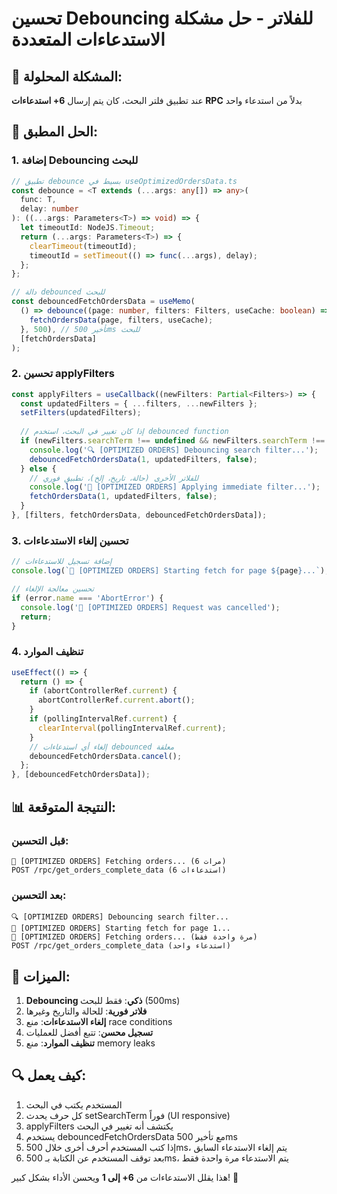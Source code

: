 # تحسين Debouncing للفلاتر - حل مشكلة الاستدعاءات المتعددة

## 🚨 المشكلة المحلولة:
عند تطبيق فلتر البحث، كان يتم إرسال **6+ استدعاءات RPC** بدلاً من استدعاء واحد

## 🔧 الحل المطبق:

### 1. إضافة Debouncing للبحث
```typescript
// تطبيق debounce بسيط في useOptimizedOrdersData.ts
const debounce = <T extends (...args: any[]) => any>(
  func: T,
  delay: number
): ((...args: Parameters<T>) => void) => {
  let timeoutId: NodeJS.Timeout;
  return (...args: Parameters<T>) => {
    clearTimeout(timeoutId);
    timeoutId = setTimeout(() => func(...args), delay);
  };
};

// دالة debounced للبحث
const debouncedFetchOrdersData = useMemo(
  () => debounce((page: number, filters: Filters, useCache: boolean) => {
    fetchOrdersData(page, filters, useCache);
  }, 500), // تأخير 500ms للبحث
  [fetchOrdersData]
);
```

### 2. تحسين applyFilters
```typescript
const applyFilters = useCallback((newFilters: Partial<Filters>) => {
  const updatedFilters = { ...filters, ...newFilters };
  setFilters(updatedFilters);
  
  // إذا كان تغيير في البحث، استخدم debounced function
  if (newFilters.searchTerm !== undefined && newFilters.searchTerm !== filters.searchTerm) {
    console.log('🔍 [OPTIMIZED ORDERS] Debouncing search filter...');
    debouncedFetchOrdersData(1, updatedFilters, false);
  } else {
    // للفلاتر الأخرى (حالة، تاريخ، إلخ)، تطبيق فوري
    console.log('🔄 [OPTIMIZED ORDERS] Applying immediate filter...');
    fetchOrdersData(1, updatedFilters, false);
  }
}, [filters, fetchOrdersData, debouncedFetchOrdersData]);
```

### 3. تحسين إلغاء الاستدعاءات
```typescript
// إضافة تسجيل للاستدعاءات
console.log(`🔄 [OPTIMIZED ORDERS] Starting fetch for page ${page}...`);

// تحسين معالجة الإلغاء
if (error.name === 'AbortError') {
  console.log('🚫 [OPTIMIZED ORDERS] Request was cancelled');
  return;
}
```

### 4. تنظيف الموارد
```typescript
useEffect(() => {
  return () => {
    if (abortControllerRef.current) {
      abortControllerRef.current.abort();
    }
    if (pollingIntervalRef.current) {
      clearInterval(pollingIntervalRef.current);
    }
    // إلغاء أي استدعاءات debounced معلقة
    debouncedFetchOrdersData.cancel();
  };
}, [debouncedFetchOrdersData]);
```

## 📊 النتيجة المتوقعة:

### قبل التحسين:
```
🚀 [OPTIMIZED ORDERS] Fetching orders... (6 مرات)
POST /rpc/get_orders_complete_data (6 استدعاءات)
```

### بعد التحسين:
```
🔍 [OPTIMIZED ORDERS] Debouncing search filter...
🔄 [OPTIMIZED ORDERS] Starting fetch for page 1...
🚀 [OPTIMIZED ORDERS] Fetching orders... (مرة واحدة فقط)
POST /rpc/get_orders_complete_data (استدعاء واحد)
```

## 🎯 الميزات:

1. **Debouncing ذكي**: فقط للبحث (500ms)
2. **فلاتر فورية**: للحالة والتاريخ وغيرها
3. **إلغاء الاستدعاءات**: منع race conditions
4. **تسجيل محسن**: تتبع أفضل للعمليات
5. **تنظيف الموارد**: منع memory leaks

## 🔍 كيف يعمل:

1. المستخدم يكتب في البحث
2. كل حرف يحدث setSearchTerm فوراً (UI responsive)
3. applyFilters يكتشف أنه تغيير في البحث
4. يستخدم debouncedFetchOrdersData مع تأخير 500ms
5. إذا كتب المستخدم أحرف أخرى خلال 500ms، يتم إلغاء الاستدعاء السابق
6. بعد توقف المستخدم عن الكتابة بـ 500ms، يتم الاستدعاء مرة واحدة فقط

هذا يقلل الاستدعاءات من **6+ إلى 1** ويحسن الأداء بشكل كبير! 🚀 